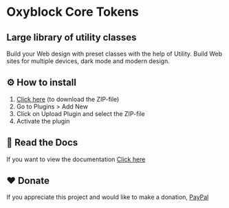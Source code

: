 # Oxyblock Core Tokens

## Large library of utility classes

Build your Web design with preset classes with the help of Utility. Build Web sites for multiple devices, dark mode and modern design.

## ⚙️ How to install

1. [Click here](https://github.com/dev-oxyblock/oxyblock-core-utility/archive/refs/heads/main.zip) (to download the ZIP-file)
2. Go to Plugins > Add New
3. Click on Upload Plugin and select the ZIP-file
4. Activate the plugin

## 📖 Read the Docs

If you want to view the documentation [Click here](https://core.oxyblock.xyz/docs)

## ❤️ Donate

If you appreciate this project and would like to make a donation, [PayPal](https://www.paypal.com/paypalme/HANUSTUDIOEIRL)
